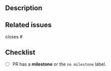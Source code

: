 ## Description

<!-- Please explain the changes you made here. -->

## Related issues

<!-- Which issues are closed by this PR or are related -->

closes #

## Checklist

- [ ] PR has a **milestone** or the `no milestone` label.

